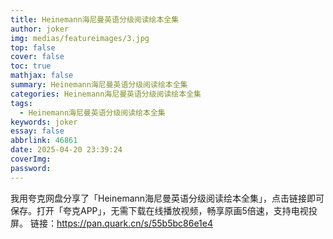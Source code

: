 ```yaml
---
title: Heinemann海尼曼英语分级阅读绘本全集
author: joker
img: medias/featureimages/3.jpg
top: false
cover: false
toc: true
mathjax: false
summary: Heinemann海尼曼英语分级阅读绘本全集
categories: Heinemann海尼曼英语分级阅读绘本全集
tags:
  - Heinemann海尼曼英语分级阅读绘本全集
keywords: joker
essay: false
abbrlink: 46861
date: 2025-04-20 23:39:24
coverImg:
password:
---
```


我用夸克网盘分享了「Heinemann海尼曼英语分级阅读绘本全集」，点击链接即可保存。打开「夸克APP」，无需下载在线播放视频，畅享原画5倍速，支持电视投屏。
链接：https://pan.quark.cn/s/55b5bc86e1e4
